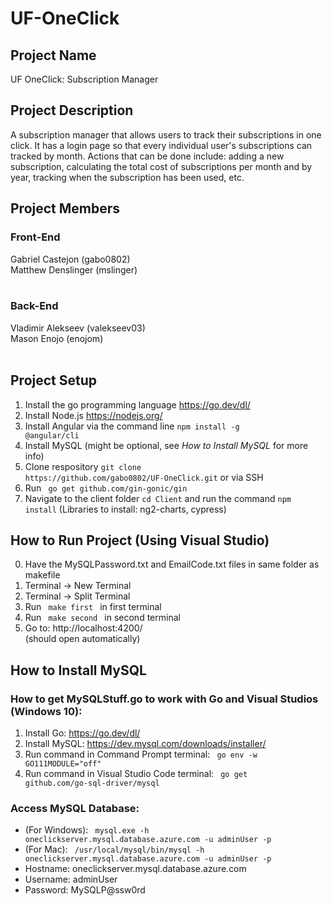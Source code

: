 # UF-OneClick

## Project Name
UF OneClick: Subscription Manager <br>

## Project Description
A subscription manager that allows users to track their subscriptions in one click. It has a login page so that every individual user's subscriptions can tracked by month. Actions that can be done include: adding a new subscription, calculating the total cost of subscriptions per month and by year, tracking when the subscription has been used, etc. <br>

## Project Members
### Front-End
Gabriel Castejon (gabo0802) <br>
Matthew Denslinger (mslinger) <br><br>

### Back-End
Vladimir Alekseev (valekseev03) <br>
Mason Enojo (enojom) <br><br>

## Project Setup
1. Install the go programming language https://go.dev/dl/
2. Install Node.js https://nodejs.org/
3. Install Angular via the command line <code>npm install -g @angular/cli</code>
4. Install MySQL (might be optional, see <i> How to Install MySQL </i> for more info) <br>
5. Clone respository <code>git clone https\://github.com/gabo0802/UF-OneClick.git</code> or via SSH
6. Run <code> go get github.com/gin-gonic/gin </code>
7. Navigate to the client folder <code>cd Client</code> and run the command <code>npm install</code> (Libraries to install: ng2-charts, cypress) 

## How to Run Project (Using Visual Studio)
0. Have the MySQLPassword.txt and EmailCode.txt files in same folder as makefile
1. Terminal -> New Terminal
2. Terminal -> Split Terminal
3. Run <code> make first </code> in first terminal
4. Run <code> make second </code> in second terminal
5. Go to: http://localhost:4200/ <br> (should open automatically)

## How to Install MySQL
### How to get MySQLStuff.go to work with Go and Visual Studios (Windows 10):
1. Install Go: https://go.dev/dl/
2. Install MySQL: https://dev.mysql.com/downloads/installer/ 
3. Run command in Command Prompt terminal:  <code> go env -w GO111MODULE="off" </code>
4. Run command in Visual Studio Code terminal: <code> go get github.com/go-sql-driver/mysql </code> <br>

### Access MySQL Database:
* (For Windows): <code> mysql.exe -h oneclickserver.mysql.database.azure.com -u adminUser -p </code>
* (For Mac): <code> /usr/local/mysql/bin/mysql -h oneclickserver.mysql.database.azure.com -u adminUser -p </code>
* Hostname: oneclickserver.mysql.database.azure.com
* Username: adminUser
* Password: MySQLP@ssw0rd
